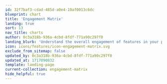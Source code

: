 ```yaml
---
id: 32f7baf3-cdad-485d-a0e4-10af0013c6dc
blueprint: chart
title: 'Engagement Matrix'
landing: true
sort: 13
nav_title: charts
author: 0c3a318b-936a-4cbd-8fdf-771a90c297f0
landing_blurb: 'Understand the overall engagement of features in your product by breadth and frequency'
icon: icons/features/icon-engagement-matrix.svg
exclude_from_sitemap: false
updated_by: 0c3a318b-936a-4cbd-8fdf-771a90c297f0
updated_at: 1717090832
template: landing-page
current-collection: engagement-matrix
hide_helpful: true
---
```

